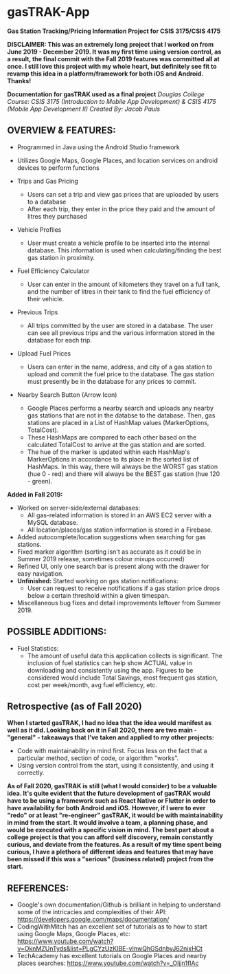 # gasTRAK-App
**Gas Station Tracking/Pricing Information Project for CSIS 3175/CSIS 4175**

**DISCLAIMER: This was an extremely long project that I worked on from June 2019 - December 2019. It was my first time using version control, as a result, the final commit with the Fall 2019 features was committed all at once. I still love this project with my whole heart, but definitely see fit to revamp this idea in a platform/framework for both iOS and Android. Thanks!**

**Documentation for gasTRAK used as a final project**
  *Douglas College*
  *Course: CSIS 3175 (Introduction to Mobile App Development) & CSIS 4175 (Mobile App Development II)*
  *Created By: Jacob Pauls*

## OVERVIEW & FEATURES:

  - Programmed in Java using the Android Studio framework
  - Utilizes Google Maps, Google Places, and location services on android devices to perform functions
  
  - Trips and Gas Pricing
    - Users can set a trip and view gas prices that are uploaded by users to a database
    - After each trip, they enter in the price they paid and the amount of litres they purchased
  
  - Vehicle Profiles
    - User must create a vehicle profile to be inserted into the internal database. This information is used when calculating/finding the best gas station in proximity.
  - Fuel Efficiency Calculator
    - User can enter in the amount of kilometers they travel on a full tank, and the number of litres in their tank to find the fuel efficiency of their vehicle.
  - Previous Trips
    - All trips committed by the user are stored in a database. The user can see all previous trips and the various information stored in the database for each trip.
  - Upload Fuel Prices
    - Users can enter in the name, address, and city of a gas station to upload and commit the fuel price to the database. The gas station must presently be in the database for any prices to commit.
  - Nearby Search Button (Arrow Icon)
    - Google Places performs a nearby search and uploads any nearby gas stations that are not in the databse to the database. Then, gas stations are placed in a List of HashMap values (MarkerOptions, TotalCost).
    - These HashMaps are compared to each other based on the calculated TotalCost to arrive at the gas station and are sorted.
    - The hue of the marker is updated within each HashMap's MarkerOptions in accordance to its place in the sorted list of HashMaps. In this way, there will always be the WORST gas station (hue 0 - red) and there will always be the BEST gas station (hue 120 - green).  
  
**Added in Fall 2019:**
 
  - Worked on server-side/external databases:
    - All gas-related information is stored in an AWS EC2 server with a MySQL database.
    - All location/places/gas station information is stored in a Firebase.
  - Added autocomplete/location suggestions when searching for gas stations.
  - Fixed marker algorithm (sorting isn't as accurate as it could be in Summer 2019 release, sometimes colour mixups occurred)
  - Refined UI, only one search bar is present along with the drawer for easy navigation.
  - **Unfinished:** Started working on gas station notifications:
    - User can request to receive notifications if a gas station price drops below a certain threshold within a given timespan.
  - Miscellaneous bug fixes and detail improvements leftover from Summer 2019.
  
## POSSIBLE ADDITIONS:

  - Fuel Statistics:
    - The amount of useful data this application collects is significant. The inclusion of fuel statistics can help show ACTUAL value in downloading and consistently using the app. Figures to be considered would include Total Savings, most frequent gas station, cost per week/month, avg fuel efficiency, etc.  
    
## Retrospective (as of Fall 2020)

**When I started gasTRAK, I had no idea that the idea would manifest as well as it did. Looking back on it in Fall 2020, there are two main - "general" - takeaways that I've taken and applied to my other projects:**
  - Code with maintainability in mind first. Focus less on the fact that a particular method, section of code, or algorithm "works".
  - Using version control from the start, using it consistently, and using it correctly.
  
**As of Fall 2020, gasTRAK is still (what I would consider) to be a valuable idea. It's quite evident that the future development of gasTRAK would have to be using a framework such as React Native or Flutter in order to have availability for both Android and iOS.**
**However, if I were to ever "redo" or at least "re-engineer" gasTRAK, it would be with maintainability in mind from the start. It would involve a team, a planning phase, and would be executed with a specific vision in mind. The best part about a college project is that you can afford self discovery, remain constantly curious, and deviate from the features. As a result of my time spent being curious, I have a plethora of different ideas and features that may have been missed if this was a "serious" (business related) project from the start.**
	
## REFERENCES:

  - Google's own documentation/Github is brilliant in helping to understand some of the intricacies and complexities of their API:
    https://developers.google.com/maps/documentation/
  - CodingWithMitch has an excellent set of tutorials as to how to start using Google Maps, Google Places, etc:
    https://www.youtube.com/watch?v=OknMZUnTyds&list=PLgCYzUzKIBE-vInwQhGSdnbyJ62nixHCt
  - TechAcademy has excellent tutorials on Google Places and nearby places searches:
    https://www.youtube.com/watch?v=_Oljjn1fIAc
